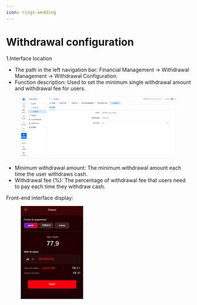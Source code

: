 ```yaml
---
icon: rings-wedding
---
```


# Withdrawal configuration

1\.Interface location

* The path in the left navigation bar: Financial Management → Withdrawal Management → Withdrawal Configuration.
* Function description: Used to set the minimum single withdrawal amount and withdrawal fee for users.

<figure><img src="../../.gitbook/assets/image (206).png" alt=""><figcaption></figcaption></figure>

* Minimum withdrawal amount: The minimum withdrawal amount each time the user withdraws cash.
* Withdrawal fee (%): The percentage of withdrawal fee that users need to pay each time they withdraw cash.



Front-end interface display:

<div align="left"><figure><img src="../../.gitbook/assets/image (207).png" alt="" width="170"><figcaption></figcaption></figure></div>
